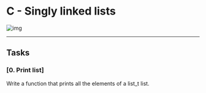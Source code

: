 # C - Singly linked lists

![img](https://media.geeksforgeeks.org/wp-content/uploads/20220816144425/LLdrawio.png)

-------------------------
## Tasks

### [0. Print list]
Write a function that prints all the elements of a list_t list.

